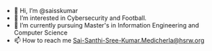 - 👋 Hi, I’m @saisskumar
- 👀 I’m interested in Cybersecurity and Football.
- 🌱 I’m currently pursuing Master's in Information Engineering and Computer Science
- 📫 How to reach me Sai-Santhi-Sree-Kumar.Medicherla@hsrw.org

<!---
saisskumar/saisskumar is a ✨ special ✨ repository because its `README.md` (this file) appears on your GitHub profile.
You can click the Preview link to take a look at your changes.
--->
